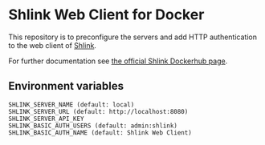 # Shlink Web Client for Docker

This repository is to preconfigure the servers and add HTTP authentication to the web client of [Shlink][2].

For further documentation see [the official Shlink Dockerhub page][1].

## Environment variables 

    SHLINK_SERVER_NAME (default: local)
    SHLINK_SERVER_URL (default: http://localhost:8080) 
    SHLINK_SERVER_API_KEY
    SHLINK_BASIC_AUTH_USERS (default: admin:shlink)
    SHLINK_BASIC_AUTH_NAME (default: Shlink Web Client)

[1]: https://hub.docker.com/r/shlinkio/shlink-web-client
[2]: https://shlink.io